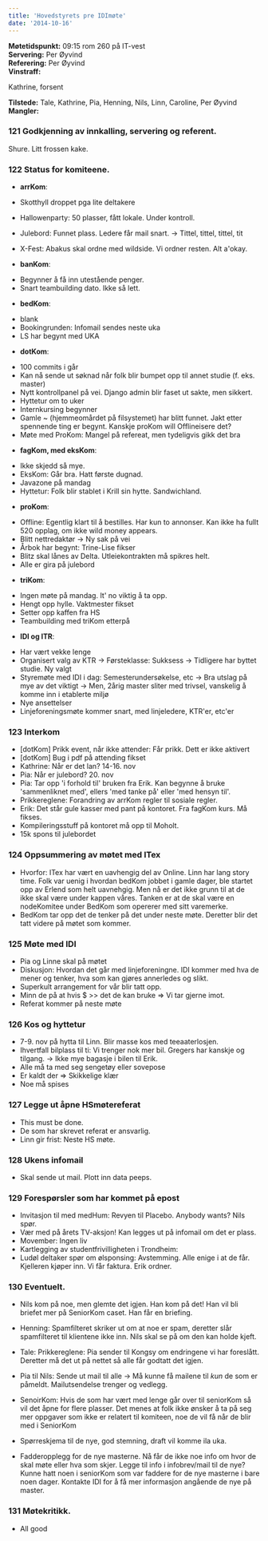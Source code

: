 ```yaml
---
title: 'Hovedstyrets pre IDImøte'
date: '2014-10-16'
---
```


**Møtetidspunkt:** 09:15 rom 260 på IT-vest  
**Servering:**  Per Øyvind  
**Referering:** Per Øyvind   
**Vinstraff:**  

Kathrine, forsent

**Tilstede:** Tale, Kathrine, Pia, Henning, Nils, Linn, Caroline, Per Øyvind  
**Mangler:**  

### 121 Godkjenning av innkalling, servering og referent.

Shure. Litt frossen kake.

### 122 Status for komiteene.

- **arrKom**:

* Skotthyll droppet pga lite deltakere
* Hallowenparty: 50 plasser, fått lokale. Under kontroll.
* Julebord: Funnet plass. Ledere får mail snart.
-> Tittel, tittel, tittel, tit

* X-Fest: Abakus skal ordne med wildside. Vi ordner resten. Alt a'okay.

- **banKom**:
* Begynner å få inn utestående penger.
* Snart teambuilding dato. Ikke så lett.

- **bedKom**:

* blank
* Bookingrunden: Infomail sendes neste uka
* LS har begynt med UKA

- **dotKom**:

* 100 commits i går 
* Kan nå sende ut søknad når folk blir bumpet opp til annet studie (f. eks. master)
* Nytt kontrollpanel på vei. Django admin blir faset ut sakte, men sikkert.
* Hyttetur om to uker
* Internkursing begynner
* Gamle ~ (hjemmeomårdet på filsystemet) har blitt funnet. Jakt etter spennende ting er begynt. Kanskje proKom will Offlineisere det?
* Møte med ProKom: Mangel på refereat, men tydeligvis gikk det bra

- **fagKom, med eksKom**:

* Ikke skjedd så mye.
* EksKom: Går bra. Hatt første dugnad. 
* Javazone på mandag
* Hyttetur: Folk blir stablet i Krill sin hytte. Sandwichland.

- **proKom**:

* Offline: Egentlig klart til å bestilles. Har kun to annonser. Kan ikke ha fullt 520 opplag, om ikke wild money appears.
* Blitt nettredaktør
-> Ny sak på vei
* Årbok har begynt: Trine-Lise fikser
* Blitz skal lånes av Delta. Utleiekontrakten må spikres helt.
* Alle er gira på julebord

- **triKom**:

* Ingen møte på mandag. It' no viktig å ta opp. 
* Hengt opp hylle. Vaktmester fikset
* Setter opp kaffen fra HS
* Teambuilding med triKom etterpå

- **IDI og ITR**: 

* Har vært vekke lenge
* Organisert valg av KTR
-> Førsteklasse: Sukksess
-> Tidligere har byttet studie. Ny valgt
* Styremøte med IDI i dag: Semesterundersøkelse, etc
-> Bra utslag på mye av det viktigt
-> Men, 2årig master sliter med trivsel, vanskelig å komme inn i etablerte miljø
* Nye ansettelser
* Linjeforeningsmøte kommer snart, med linjeledere, KTR'er, etc'er

### 123 Interkom

* [dotKom] Prikk event, når ikke attender: Får prikk. Dett er ikke aktivert
* [dotKom] Bug i pdf på attending fikset
* Kathrine: Når er det lan? 14-16. nov
* Pia: Når er julebord? 20. nov
* Pia: Tar opp 'i forhold til' bruken fra Erik. Kan begynne å bruke 'sammenliknet med', ellers 'med tanke på'
 eller 'med hensyn til'.
* Prikkereglene: Forandring av arrKom regler til sosiale regler.
* Erik: Det står gule kasser med pant på kontoret. Fra fagKom kurs. Må fikses.
* Kompileringsstuff på kontoret må opp til Moholt.
* 15k spons til julebordet

### 124 Oppsummering av møtet med ITex

* Hvorfor: ITex har vært en uavhengig del av Online. Linn har lang story time. Folk var uenig i hvordan
bedKom jobbet i gamle dager, ble startet opp av Erlend som helt uavnehgig.
Men nå er det ikke grunn til at de ikke skal være under kappen våres.
Tanken er at de skal være en nodeKomitee under BedKom som opererer med sitt varemerke.
* BedKom tar opp det de tenker på det under neste møte. Deretter blir det tatt videre på møtet som kommer.

### 125 Møte med IDI

* Pia og Linne skal på møtet
* Diskusjon: Hvordan det går med linjeforeningne. IDI kommer med hva de mener og tenker, hva som kan gjøres annerledes og slikt.
* Superkult arrangement for vår blir tatt opp.
* Minn de på at hvis $ >> det de kan bruke => Vi tar gjerne imot.
* Referat kommer på neste møte

### 126 Kos og hyttetur

* 7-9. nov på hytta til Linn. Blir masse kos med teeaaterlosjen.
* Ihvertfall bilplass til ti: Vi trenger nok mer bil. Gregers har kanskje og tilgang.
-> Ikke mye bagasje i bilen til Erik.
* Alle må ta med seg sengetøy eller sovepose
* Er kaldt der => Skikkelige klær
* Noe må spises

### 127 Legge ut åpne HSmøtereferat

* This must be done.
* De som har skrevet referat er ansvarlig.
* Linn gir frist: Neste HS møte.

### 128 Ukens infomail

* Skal sende ut mail. Plott inn data peeps.

### 129 Forespørsler som har kommet på epost

* Invitasjon til med medHum: Revyen til Placebo. Anybody wants? Nils spør.
* Vær med på årets TV-aksjon! Kan legges ut på infomail om det er plass.
* Movember: Ingen liv
* Kartlegging av studentfrivilligheten i Trondheim: 
* Ludøl deltaker spør om ølsponsing: Avstemming. Alle enige i at de får.
Kjelleren kjøper inn. Vi får faktura. Erik ordner.

### 130 Eventuelt.

* Nils kom på noe, men glemte det igjen. Han kom på det! Han vil bli briefet mer på SeniorKom caset. Han får en briefing.
* Henning: Spamfilteret skriker ut om at noe er spam, deretter slår spamfilteret til klientene ikke inn.
Nils skal se på om den kan holde kjeft. 
* Tale: Prikkereglene: Pia sender til Kongsy om endringene vi har foreslått. Deretter må det ut på nettet så alle får godtatt det igjen.
* Pia til Nils: Sende ut mail til alle -> Må kunne få mailene til _kun_ de som er påmeldt. Mailutsendelse trenger og vedlegg.

* SenoirKom: Hvis de som har vært med lenge går over til seniorKom så vil det åpne for flere plasser. Det menes at folk ikke ønsker å ta på seg mer oppgaver som ikke er relatert til komiteen, noe de vil få når de blir med i SeniorKom
* Spørreskjema til de nye, god stemning, draft vil komme ila uka.
* Fadderopplegg for de nye masterne. Nå får de ikke noe info om hvor de skal møte eller hva som skjer. Legge til info i infobrev/mail til de nye? Kunne hatt noen i seniorKom som var faddere for de nye masterne i bare noen dager. Kontakte IDI for å få mer informasjon angående de nye på master.

### 131 Møtekritikk.

* All good
